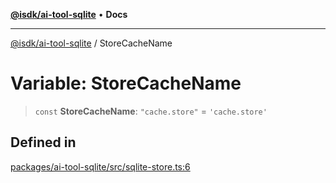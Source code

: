 [**@isdk/ai-tool-sqlite**](../README.md) • **Docs**

***

[@isdk/ai-tool-sqlite](../globals.md) / StoreCacheName

# Variable: StoreCacheName

> `const` **StoreCacheName**: `"cache.store"` = `'cache.store'`

## Defined in

[packages/ai-tool-sqlite/src/sqlite-store.ts:6](https://github.com/isdk/ai-tool-sqlite.js/blob/2074f3184b560899d73c24ac00df4826aa912675/src/sqlite-store.ts#L6)

